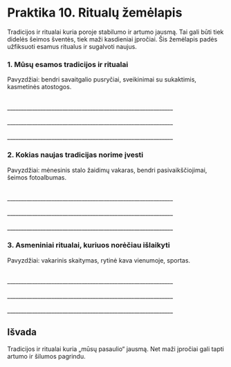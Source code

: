 <div style="page-break-before: always;"></div>

# Praktika 10. Ritualų žemėlapis

Tradicijos ir ritualai kuria poroje stabilumo ir artumo jausmą. Tai gali būti tiek didelės šeimos šventės, tiek maži kasdieniai įpročiai. Šis žemėlapis padės užfiksuoti esamus ritualus ir sugalvoti naujus.

### 1. Mūsų esamos tradicijos ir ritualai

Pavyzdžiai: bendri savaitgalio pusryčiai, sveikinimai su sukaktimis, kasmetinės atostogos.

<br/>
____________________________________________________________
<br/><br/>
____________________________________________________________
<br/><br/>
____________________________________________________________

### 2. Kokias naujas tradicijas norime įvesti

Pavyzdžiai: mėnesinis stalo žaidimų vakaras, bendri pasivaikščiojimai, šeimos fotoalbumas.

<br/>
____________________________________________________________
<br/><br/>
____________________________________________________________
<br/><br/>
____________________________________________________________

### 3. Asmeniniai ritualai, kuriuos norėčiau išlaikyti

Pavyzdžiai: vakarinis skaitymas, rytinė kava vienumoje, sportas.

<br/>
____________________________________________________________
<br/><br/>
____________________________________________________________
<br/><br/>
____________________________________________________________

## Išvada

Tradicijos ir ritualai kuria „mūsų pasaulio“ jausmą. Net maži įpročiai gali tapti artumo ir šilumos pagrindu.
